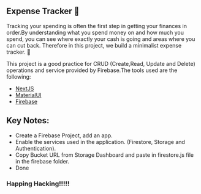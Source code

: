 ## Expense Tracker 💸

Tracking your spending is often the first step in getting your finances in order.By understanding what you spend money on and how much you spend, you can see where exactly your cash is going and areas where you can cut back. Therefore in this project, we build a minimalist expense tracker. 🎯

This project is a good practice for CRUD (Create,Read, Update and Delete) operations and service provided by Firebase.The tools used are the following:

- [NextJS](https://nextjs.org/)
- [MaterialUI](https://mui.com/)
- [Firebase](firebase.google.com)

## Key Notes:

- Create a Firebase Project, add an app.
- Enable the services used in the application. (Firestore, Storage and Authentication).
- Copy Bucket URL from Storage Dashboard and paste in firestore.js file in the firebase folder.
- Done

### Happing Hacking!!!!!
